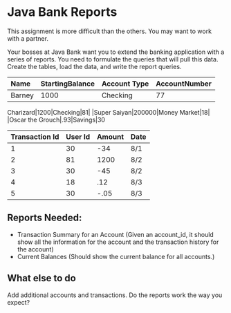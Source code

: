 # Java Bank Reports

This assignment is more difficult than the others. You may want to work with a partner.

Your bosses at Java Bank want you to extend the banking application with a series of reports. You need to formulate the queries that will pull this data. Create the tables, load the data, and write the report queries.

| Name | StartingBalance | Account Type | AccountNumber |
| :--- | :--- | :--- | :--- |
| Barney | 1000 | Checking | 77 |

Charizard\|1200\|Checking\|81\| \|Super Saiyan\|200000\|Money Market\|18\| \|Oscar the Grouch\|.93\|Savings\|30

| Transaction Id | User Id | Amount | Date |
| :--- | :--- | :--- | :--- |
| 1 | 30 | -34 | 8/1 |
| 2 | 81 | 1200 | 8/2 |
| 3 | 30 | -45 | 8/2 |
| 4 | 18 | .12 | 8/3 |
| 5 | 30 | -.05 | 8/3 |

## Reports Needed:

* Transaction Summary for an Account \(Given an account\_id, it should show all the information for the account and the transaction history for the account\)
* Current Balances \(Should show the current balance for all accounts.\)

## What else to do

Add additional accounts and transactions. Do the reports work the way you expect?


